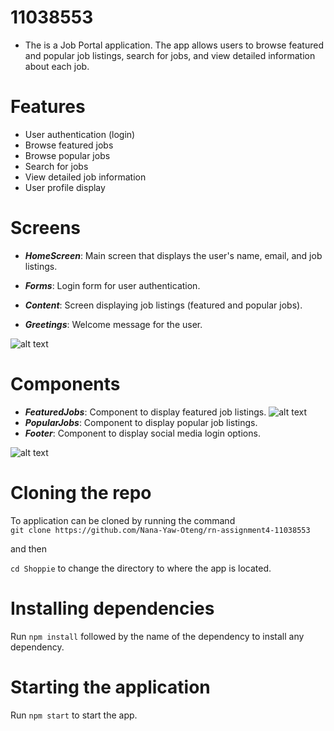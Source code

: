 # 11038553
* The is a Job Portal application. The app allows users to browse featured and popular job listings, search for jobs, and view detailed information about each job. 

# Features
* User authentication (login)
* Browse featured jobs
* Browse popular jobs
* Search for jobs
* View detailed job information
* User profile display

# Screens
*  _**HomeScreen**_: Main screen that displays the user's name, email, and job listings.

* _**Forms**_: Login form for user authentication.

* _**Content**_: Screen displaying job listings (featured and popular jobs).

* **_Greetings_**: Welcome message for the user.

![alt text](Shoppie/assets/Login.jpg)
# Components
* _**FeaturedJobs**_: Component to display featured job listings.
![alt text](Shoppie/assets/Homepage1.jpg)
*  _**PopularJobs**_: Component to display popular job listings.
*  _**Footer**_: Component to display social media login options.

![alt text](Shoppie/assets/Home2.jpg)

# Cloning the repo
To application can be cloned by running the command  
`git clone https://github.com/Nana-Yaw-Oteng/rn-assignment4-11038553
` 

and then

  `cd Shoppie` to change the directory to where the app is located.

# Installing dependencies
 Run `npm install` followed by the name of the dependency to install any dependency.
 # Starting the application
 Run `npm start` to start the app.